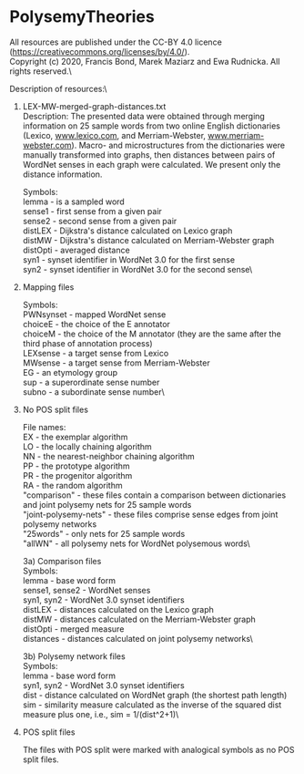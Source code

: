 # PolysemyTheories
All resources are published under the CC-BY 4.0 licence (https://creativecommons.org/licenses/by/4.0/).\
Copyright (c) 2020, Francis Bond, Marek Maziarz and Ewa Rudnicka. All rights reserved.\

Description of resources:\

1) LEX-MW-merged-graph-distances.txt\
Description: The presented data were obtained through merging information on 25 sample words from two online English dictionaries (Lexico, www.lexico.com, and Merriam-Webster, www.merriam-webster.com). Macro- and microstructures from the dictionaries were manually transformed into graphs, then distances between pairs of WordNet senses in each graph were calculated. We present only the distance information.

    Symbols:\
    lemma - is a sampled word\
    sense1 - first sense from a given pair\
    sense2 - second sense from a given pair\
    distLEX - Dijkstra's distance calculated on Lexico graph\
    distMW - Dijkstra's distance calculated on Merriam-Webster graph\
    distOpti - averaged distance\
    syn1 - synset identifier in WordNet 3.0 for the first sense\
    syn2 - synset identifier in WordNet 3.0 for the second sense\


2) Mapping files

    Symbols:\
    PWNsynset - mapped WordNet sense\
    choiceE - the choice of the E annotator\
    choiceM - the choice of the M annotator (they are the same after the third phase of annotation process)\
    LEXsense - a target sense from Lexico\
    MWsense - a target sense from Merriam-Webster\
    EG - an etymology group\
    sup - a superordinate sense number\
    subno - a subordinate sense number\

3) No POS split files

    File names:\
    EX - the exemplar algorithm\
    LO - the locally chaining algorithm\
    NN - the nearest-neighbor chaining algorithm\
    PP - the prototype algorithm\
    PR - the progenitor algorithm\
    RA - the random algorithm\
    "comparison" - these files contain a comparison between dictionaries and joint polysemy nets for 25 sample words\
    "joint-polysemy-nets" - these files comprise sense edges from joint polysemy networks\
    "25words" - only nets for 25 sample words\
    "allWN" - all polysemy nets for WordNet polysemous words\
    
    3a) Comparison files\
    Symbols:\
    lemma - base word form\
    sense1, sense2 - WordNet senses\
    syn1, syn2 - WordNet 3.0 synset identifiers\
    distLEX - distances calculated on the Lexico graph\
    distMW - distances calculated on the Merriam-Webster graph\
    distOpti - merged measure\
    distances - distances calculated on joint polysemy networks\


    3b) Polysemy network files\
    Symbols:\
    lemma - base word form\
    syn1, syn2 - WordNet 3.0 synset identifiers\
    dist - distance calculated on WordNet graph (the shortest path length)\
    sim - similarity measure calculated as the inverse of the squared dist measure plus one, i.e., sim = 1/(dist^2+1)\


4) POS split files

    The files with POS split were marked with analogical symbols as no POS split files.





